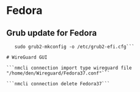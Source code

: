 # Fedora

## Grub update for Fedora
 ```sudo grub2-mkconfig -o /boot/efi/EFI/fedora/grub.cfg
    sudo grub2-mkconfig -o /etc/grub2-efi.cfg```

# WireGuard GUI

```nmcli connection import type wireguard file "/home/den/Wireguard/Fedora37.conf"```

```nmcli connection delete Fedora37```
